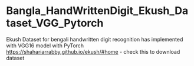 # Bangla_HandWrittenDigit_Ekush_Dataset_VGG_Pytorch
Ekush Dataset for bengali handwritten digit recognition has implemented with VGG16 model with PyTorch 
https://shahariarrabby.github.io/ekush/#home - check this to download dataset
